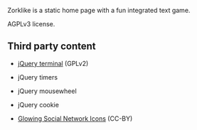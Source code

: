 Zorklike is a static home page with a fun integrated text game.

AGPLv3 license.

Third party content
-------------------

* [jQuery terminal](https://github.com/jcubic/jquery.terminal) (GPLv2)
 * jQuery timers
 * jQuery mousewheel
 * jQuery cookie

* [Glowing Social Network Icons](http://www.softicons.com/free-icons/social-media-icons/glowing-social-network-icons-by-aaron-nichols) (CC-BY)